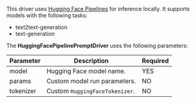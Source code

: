 This driver uses [Hugging Face Pipelines](https://huggingface.co/docs/transformers/main_classes/pipelines) for inference locally. It supports models with the following tasks:

* text2text-generation
* text-generation

The **HuggingFacePipelinePromptDriver** uses the following parameters:

| Parameter | Description                    | Required |
|-----------|--------------------------------|----------|
| model     | Hugging Face model name.       | YES      |
| params    | Custom model run parameters.   | NO       |
| tokenizer | Custom `HuggingFaceTokenizer`. | NO       |